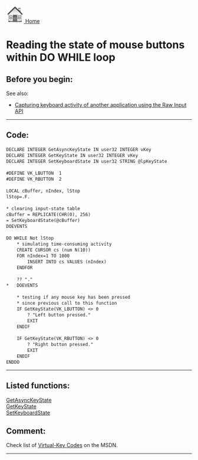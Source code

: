 [<img src="../images/home.png"> Home ](https://github.com/VFPX/Win32API)  

# Reading the state of mouse buttons within DO WHILE loop

## Before you begin:
See also:

* [Capturing keyboard activity of another application using the Raw Input API](sample_572.md)  
  
***  


## Code:
```foxpro  
DECLARE INTEGER GetAsyncKeyState IN user32 INTEGER vKey
DECLARE INTEGER GetKeyState IN user32 INTEGER vKey
DECLARE INTEGER SetKeyboardState IN user32 STRING @lpKeyState

#DEFINE VK_LBUTTON  1
#DEFINE VK_RBUTTON  2

LOCAL cBuffer, nIndex, lStop
lStop=.F.

* clearing input-state table
cBuffer = REPLICATE(CHR(0), 256)
= SetKeyboardState(@cBuffer)
DOEVENTS

DO WHILE Not lStop
	* simulating time-consuming activity
	CREATE CURSOR cs (num N(10))
	FOR nIndex=1 TO 1000
		INSERT INTO cs VALUES (nIndex)
	ENDFOR

	?? "."
*	DOEVENTS

	* testing if any mouse key has been pressed
	* since previous call to this function
	IF GetKeyState(VK_LBUTTON) <> 0
		? "Left button pressed."
		EXIT
	ENDIF

	IF GetKeyState(VK_RBUTTON) <> 0
		? "Right button pressed."
		EXIT
	ENDIF
ENDDO  
```  
***  


## Listed functions:
[GetAsyncKeyState](../libraries/user32/GetAsyncKeyState.md)  
[GetKeyState](../libraries/user32/GetKeyState.md)  
[SetKeyboardState](../libraries/user32/SetKeyboardState.md)  

## Comment:
Check list of [Virtual-Key Codes](https://msdn.microsoft.com/en-us/library/windows/desktop/dd375731(v=vs.85).aspx) on the MSDN.  
  
***  

